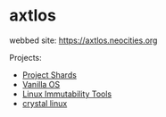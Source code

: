 # axtlos

webbed site: https://axtlos.neocities.org

Projects:
  - [Project Shards](https://github.com/project-shards)
  - [Vanilla OS](https://vanillaos.org/)
  - [Linux Immutability Tools](https://github.com/linux-immutability-tools)
  - [crystal linux](https://getcryst.al)

